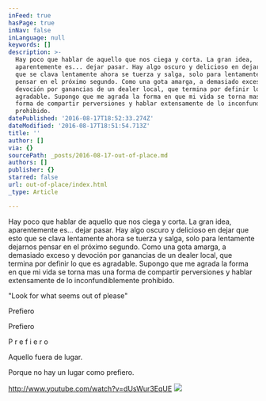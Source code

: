 ```yaml
---
inFeed: true
hasPage: true
inNav: false
inLanguage: null
keywords: []
description: >-
  Hay poco que hablar de aquello que nos ciega y corta. La gran idea,
  aparentemente es... dejar pasar. Hay algo oscuro y delicioso en dejar que esto
  que se clava lentamente ahora se tuerza y salga, solo para lentamente dejarnos
  pensar en el próximo segundo. Como una gota amarga, a demasiado exceso y
  devoción por ganancias de un dealer local, que termina por definir lo que es
  agradable. Supongo que me agrada la forma en que mi vida se torna mas una
  forma de compartir perversiones y hablar extensamente de lo inconfundiblemente
  prohibido.
datePublished: '2016-08-17T18:52:33.274Z'
dateModified: '2016-08-17T18:51:54.713Z'
title: ''
author: []
via: {}
sourcePath: _posts/2016-08-17-out-of-place.md
authors: []
publisher: {}
starred: false
url: out-of-place/index.html
_type: Article

---
```

Hay poco que hablar de aquello que nos ciega y corta. La gran idea, aparentemente es... dejar pasar. Hay algo oscuro y delicioso en dejar que esto que se clava lentamente ahora se tuerza y salga, solo para lentamente dejarnos pensar en el próximo segundo. Como una gota amarga, a demasiado exceso y devoción por ganancias de un dealer local, que termina por definir lo que es agradable. Supongo que me agrada la forma en que mi vida se torna mas una forma de compartir perversiones y hablar extensamente de lo inconfundiblemente prohibido.

"Look for what seems out of please"

Prefiero

Prefiero

P r e f i e r o

Aquello fuera de lugar.

Porque no hay un lugar como prefiero.

http://www.youtube.com/watch?v=dUsWur3EqUE
![](https://the-grid-user-content.s3-us-west-2.amazonaws.com/f2fb4d11-4896-4806-917d-acc40bff9519.jpg)